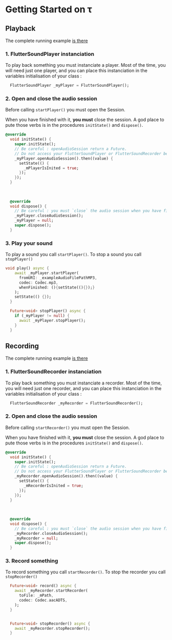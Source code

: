 # Getting Started on &tau;

## Playback

The complete running example [is there](https://github.com/Canardoux/tau/blob/master/flutter_sound/example/lib/simple_playback/simple_playback.dart)

### 1. FlutterSoundPlayer instanciation

To play back something you must instanciate a player. Most of the time, you will need just one player, and you can place this instanciation in the variables initialisation of your class :

```dart
  FlutterSoundPlayer _myPlayer = FlutterSoundPlayer();
```

### 2. Open and close the audio session

Before calling `startPlayer()` you must open the Session.

When you have finished with it, **you must** close the session. A god place to pute those verbs is in the procedures `initState()` and `dispose()`.

```dart
@override
  void initState() {
    super.initState();
    // Be careful : openAudioSession return a Future.
    // Do not access your FlutterSoundPlayer or FlutterSoundRecorder before the completion of the Future
    _myPlayer.openAudioSession().then((value) {
      setState(() {
        _mPlayerIsInited = true;
      });
    });
  }
  
  
  
  @override
  void dispose() {
    // Be careful : you must `close` the audio session when you have finished with it.
    _myPlayer.closeAudioSession();
    _myPlayer = null;
    super.dispose();
  }
```

### 3. Play your sound

To play a sound you call  `startPlayer()`. To stop a sound you call `stopPlayer()` 

```dart
void play() async {
    await _myPlayer.startPlayer(
      fromURI: _exampleAudioFilePathMP3,
      codec: Codec.mp3,
      whenFinished: (){setState((){});}
    );
    setState(() {});
  }

  Future<void> stopPlayer() async {
    if (_myPlayer != null) {
      await _myPlayer.stopPlayer();
    }
  }
```


## Recording

The complete running example [is there](https://github.com/Canardoux/tau/blob/master/flutter_sound/example/lib/simple_recorder/simple_recorder.dart)

### 1. FlutterSoundRecorder instanciation

To play back something you must instanciate a recorder. Most of the time, you will need just one recorder, and you can place this instanciation in the variables initialisation of your class :

```dart
  FlutterSoundRecorder _myRecorder = FlutterSoundRecorder();
```

### 2. Open and close the audio session

Before calling `startRecorder()` you must open the Session.

When you have finished with it, **you must** close the session. A god place to pute those verbs is in the procedures `initState()` and `dispose()`.

```dart
@override
  void initState() {
    super.initState();
    // Be careful : openAudioSession return a Future.
    // Do not access your FlutterSoundPlayer or FlutterSoundRecorder before the completion of the Future
    _myRecorder.openAudioSession().then((value) {
      setState(() {
        _mRecorderIsInited = true;
      });
    });
  }
  
  
  
  @override
  void dispose() {
    // Be careful : you must `close` the audio session when you have finished with it.
    _myRecorder.closeAudioSession();
    _myRecorder = null;
    super.dispose();
  }
```


### 3. Record something

To record something you call  `startRecorder()`. To stop the recorder you call `stopRecorder()` 

```dart
  Future<void> record() async {
    await _myRecorder.startRecorder(
      toFile: _mPath,
      codec: Codec.aacADTS,
    );
  }


  Future<void> stopRecorder() async {
    await _myRecorder.stopRecorder();
  }

```

